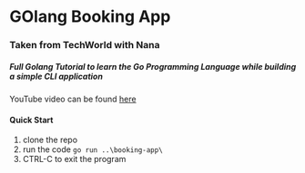 # GOlang Booking App
### Taken from TechWorld with Nana
##### Full Golang Tutorial to learn the Go Programming Language while building a simple CLI application 
YouTube video can be found [here](https://youtu.be/yyUHQIec83I)
#### Quick Start
1. clone the repo
2. run the code
`go run ..\booking-app\`
3. CTRL-C to exit the program